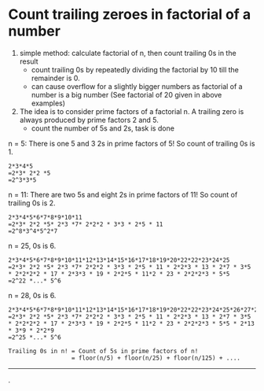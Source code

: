 

# Count trailing zeroes in factorial of a number

1. simple method: calculate factorial of n, then count trailing 0s in the result
   - count trailing 0s by repeatedly dividing the factorial by 10 till the remainder is 0.
   - can cause overflow for a slightly bigger numbers as factorial of a number is a big number (See factorial of 20 given in above examples)
2. The idea is to consider prime factors of a factorial n. A trailing zero is always produced by prime factors 2 and 5. 
   - count the number of 5s and 2s, task is done

n = 5: There is one 5 and 3 2s in prime factors of 5! So count of trailing 0s is 1.

```
2*3*4*5
=2*3* 2*2 *5
=2^3*3*5
```

n = 11: There are two 5s and eight 2s in prime factors of 11! So count of trailing 0s is 2.

```
2*3*4*5*6*7*8*9*10*11
=2*3* 2*2 *5* 2*3 *7* 2*2*2 * 3*3 * 2*5 * 11
=2^8*3^4*5^2*7
```

n = 25, 0s is 6.

```
2*3*4*5*6*7*8*9*10*11*12*13*14*15*16*17*18*19*20*22*22*23*24*25
=2*3* 2*2 *5* 2*3 *7* 2*2*2 * 3*3 * 2*5 * 11 * 2*2*3 * 13 * 2*7 * 3*5 * 2*2*2*2 * 17 * 2*3*3 * 19 * 2*2*5 * 11*2 * 23 * 2*2*2*3 * 5*5
=2^22 *...* 5^6
```

n = 28, 0s is 6.

```
2*3*4*5*6*7*8*9*10*11*12*13*14*15*16*17*18*19*20*22*22*23*24*25*26*27*28
=2*3* 2*2 *5* 2*3 *7* 2*2*2 * 3*3 * 2*5 * 11 * 2*2*3 * 13 * 2*7 * 3*5 * 2*2*2*2 * 17 * 2*3*3 * 19 * 2*2*5 * 11*2 * 23 * 2*2*2*3 * 5*5 * 2*13 * 3*9 * 2*2*9
=2^25 *...* 5^6
```





```
Trailing 0s in n! = Count of 5s in prime factors of n!
                  = floor(n/5) + floor(n/25) + floor(n/125) + ....
```



---






















.